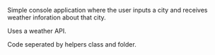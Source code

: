 Simple console application where the user inputs a city and receives weather inforation about that city.

Uses a weather API.

Code seperated by helpers class and folder.
